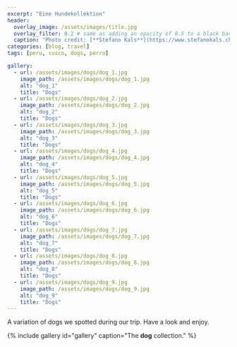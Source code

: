 ```yaml
---
excerpt: "Eine Hundekollektion"
header:
  overlay_image: /assets/images/title.jpg
  overlay_filter: 0.2 # same as adding an opacity of 0.5 to a black background
  caption: "Photo credit: [**Stefano Kals**](https://www.stefanokals.ch)"
categories: [blog, travel]
tags: [peru, cusco, dogs, perro]

gallery:
  - url: /assets/images/dogs/dog_1.jpg
    image_path: /assets/images/dogs/dog_1.jpg
    alt: "dog_1"
    title: "Dogs"
  - url: /assets/images/dogs/dog_2.jpg
    image_path: /assets/images/dogs/dog_2.jpg
    alt: "dog_2"
    title: "Dogs"
  - url: /assets/images/dogs/dog_3.jpg
    image_path: /assets/images/dogs/dog_3.jpg
    alt: "dog_3"
    title: "Dogs"
  - url: /assets/images/dogs/dog_4.jpg
    image_path: /assets/images/dogs/dog_4.jpg
    alt: "dog_4"
    title: "Dogs"
  - url: /assets/images/dogs/dog_5.jpg
    image_path: /assets/images/dogs/dog_5.jpg
    alt: "dog_5"
    title: "Dogs"
  - url: /assets/images/dogs/dog_6.jpg
    image_path: /assets/images/dogs/dog_6.jpg
    alt: "dog_6"
    title: "Dogs"
  - url: /assets/images/dogs/dog_7.jpg
    image_path: /assets/images/dogs/dog_7.jpg
    alt: "dog_7"
    title: "Dogs"
  - url: /assets/images/dogs/dog_8.jpg
    image_path: /assets/images/dogs/dog_8.jpg
    alt: "dog_8"
    title: "Dogs"
  - url: /assets/images/dogs/dog_9.jpg
    image_path: /assets/images/dogs/dog_9.jpg
    alt: "dog_9"
    title: "Dogs"
---
```


A variation of dogs we spotted during our trip. Have a look and enjoy.

{% include gallery id="gallery" caption="The **dog** collection." %}
